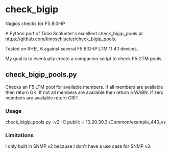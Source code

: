 # check_bigip
Nagios checks for F5 BIG-IP

A Python port of Timo Schlueter's excellent check_bigip_pools.pl
https://github.com/timoschlueter/check_bigip_pools.

Tested on RHEL 6 against several F5 BIG-IP LTM 11.4.1 devices.

My goal is to eventually create a companion script to check F5 GTM
pools.

## check_bigip_pools.py
Checks an F5 LTM pool for available members. If all members are
available then return OK. If not all members are available then return a
WARN. If zero members are available return CRIT.

### Usage
check_bigip_pools.py -v2 -C public -i 10.20.30.3 /Common/example_443_vs

### Limitations
I only built in SNMP v2 because I don't have a use case for SNMP v3.
